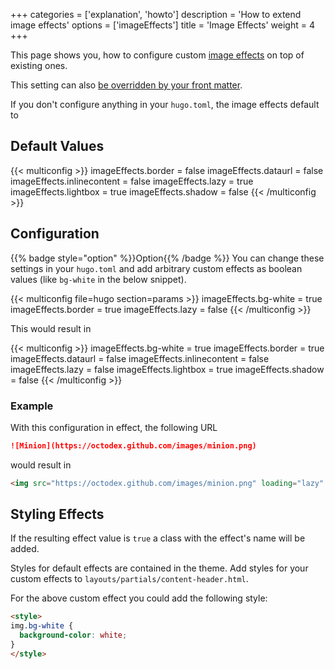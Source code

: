 +++
categories = ['explanation', 'howto']
description = 'How to extend image effects'
options = ['imageEffects']
title = 'Image Effects'
weight = 4
+++

This page shows you, how to configure custom [image effects](authoring/markdown#image-effects) on top of existing ones.

This setting can also [be overridden by your front matter](authoring/linking/imageeffects).

If you don't configure anything in your `hugo.toml`, the image effects default to

## Default Values

{{< multiconfig >}}
imageEffects.border = false
imageEffects.dataurl = false
imageEffects.inlinecontent = false
imageEffects.lazy = true
imageEffects.lightbox = true
imageEffects.shadow = false
{{< /multiconfig >}}

## Configuration

{{% badge style="option" %}}Option{{% /badge %}} You can change these settings in your `hugo.toml` and add arbitrary custom effects as boolean values (like `bg-white` in the below snippet).

{{< multiconfig file=hugo section=params >}}
imageEffects.bg-white = true
imageEffects.border = true
imageEffects.lazy = false
{{< /multiconfig >}}

This would result in

{{< multiconfig >}}
imageEffects.bg-white = true
imageEffects.border = true
imageEffects.dataurl = false
imageEffects.inlinecontent = false
imageEffects.lazy = false
imageEffects.lightbox = true
imageEffects.shadow = false
{{< /multiconfig >}}

### Example

With this configuration in effect, the following URL

````md {title="Markdown"}
![Minion](https://octodex.github.com/images/minion.png)
````

would result in

````html {title="HTML"}
<img src="https://octodex.github.com/images/minion.png" loading="lazy" alt="Minion" class="bg-white border lightbox">
````

## Styling Effects

If the resulting effect value is `true` a class with the effect's name will be added.

Styles for default effects are contained in the theme. Add styles for your custom effects to `layouts/partials/content-header.html`.

For the above custom effect you could add the following style:

````html {title="layouts/partials/content-header.html"}
<style>
img.bg-white {
  background-color: white;
}
</style>
````
